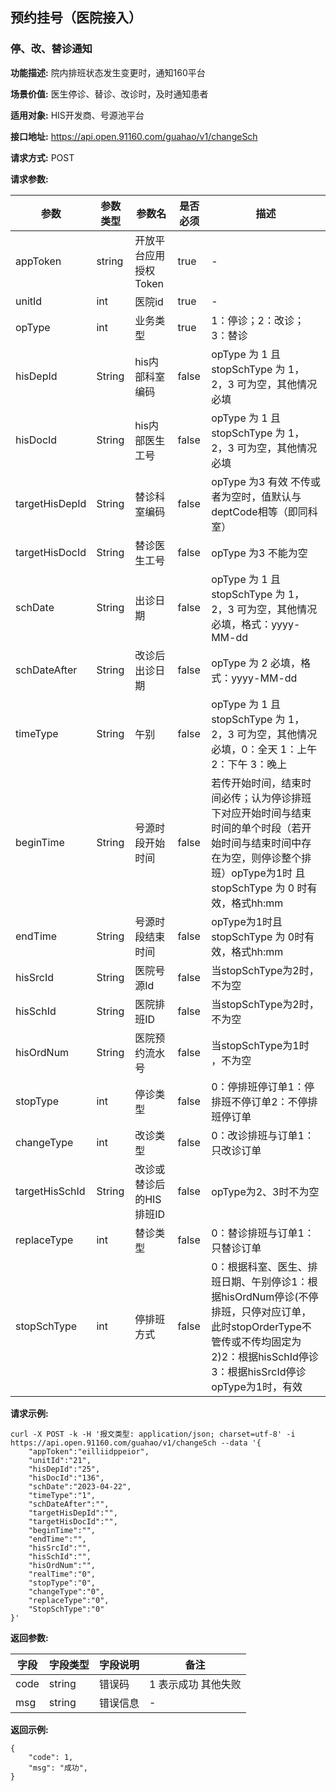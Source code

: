 ## 预约挂号（医院接入）

### 停、改、替诊通知

**功能描述:** 院内排班状态发生变更时，通知160平台

**场景价值:** 医生停诊、替诊、改诊时，及时通知患者

**适用对象:** HIS开发商、号源池平台

**接口地址:** https://api.open.91160.com/guahao/v1/changeSch

**请求方式:** POST

**请求参数:**

参数 | 参数类型|参数名|是否必须|描述
---|---|---|---|---
appToken|string|开放平台应用授权Token|true|-
unitId|int|医院id|true|-
opType|int|业务类型|true|1：停诊；2：改诊；3：替诊
hisDepId|String|his内部科室编码|false|opType 为 1 且 stopSchType 为 1，2，3 可为空，其他情况必填
hisDocId|String|his内部医生工号|false|opType 为 1 且 stopSchType 为 1，2，3 可为空，其他情况必填
targetHisDepId|String|替诊科室编码|false|opType 为3 有效 不传或者为空时，值默认与deptCode相等（即同科室）
targetHisDocId|String|替诊医生工号|false|opType 为3 不能为空
schDate|String|出诊日期|false|opType 为 1 且 stopSchType 为 1，2，3 可为空，其他情况必填，格式：yyyy-MM-dd
schDateAfter|String|改诊后出诊日期|false|opType 为 2 必填，格式：yyyy-MM-dd
timeType|String|午别|false|opType 为 1 且 stopSchType 为 1，2，3 可为空，其他情况必填，0：全天 1：上午 2：下午 3：晚上
beginTime|String|号源时段开始时间|false|若传开始时间，结束时间必传；认为停诊排班下对应开始时间与结束时间的单个时段（若开始时间与结束时间中存在为空，则停诊整个排班）opType为1时 且 stopSchType 为 0 时有效，格式hh:mm
endTime|String|号源时段结束时间|false|opType为1时且stopSchType 为 0时有效，格式hh:mm
hisSrcId|String|医院号源Id|false|当stopSchType为2时，不为空
hisSchId|String|医院排班ID|false|当stopSchType为2时， 不为空
hisOrdNum|String|医院预约流水号|false|当stopSchType为1时 ，不为空
stopType|int|停诊类型|false|0：停排班停订单1：停排班不停订单2：不停排班停订单
changeType|int|改诊类型|false|0：改诊排班与订单1：只改诊订单
targetHisSchId|String|改诊或替诊后的HIS排班ID|false|opType为2、3时不为空
replaceType|int|替诊类型|false|0：替诊排班与订单1：只替诊订单
stopSchType|int|停排班方式|false|0：根据科室、医生、排班日期、午别停诊1：根据hisOrdNum停诊(不停排班，只停对应订单，此时stopOrderType不管传或不传均固定为2)2：根据hisSchId停诊3：根据hisSrcId停诊 opType为1时，有效

**请求示例:**

```
curl -X POST -k -H '报文类型: application/json; charset=utf-8' -i https://api.open.91160.com/guahao/v1/changeSch --data '{
    "appToken":"eilliidppeior",
    "unitId":"21",
    "hisDepId":"25",
    "hisDocId":"136",
    "schDate":"2023-04-22",
    "timeType":"1",
    "schDateAfter":"",
    "targetHisDepId":"",
    "targetHisDocId":"",
    "beginTime":"",
    "endTime":"",
    "hisSrcId":"",
    "hisSchId":"",
    "hisOrdNum":"",
    "realTime":"0",
    "stopType":"0",
    "changeType":"0",
    "replaceType":"0",
    "StopSchType":"0"
}'
```
**返回参数:**

字段 | 字段类型|字段说明|备注
---|---|---|---
code|string|错误码|1 表示成功 其他失败
msg|string|错误信息|-

**返回示例:**

```
{
	"code": 1,
	"msg": "成功",
}
```

